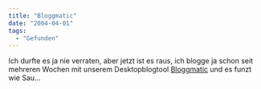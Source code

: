 ```yaml
---
title: "Bloggmatic"
date: "2004-04-01"
tags:
  - "Gefunden"
---
```


Ich durfte es ja nie verraten, aber jetzt ist es raus, ich blogge ja schon seit mehreren Wochen mit unserem Desktopblogtool [Bloggmatic](http://blogg.de/bloggmatic/) und es funzt wie Sau…
